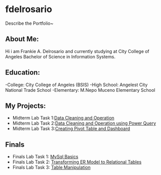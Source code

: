 # fdelrosario
Describe the Portfolio~
## About Me:
Hi i am Frankie A. Delrosario and currently studying at City College of Angeles Bachelor of Science in Information Systems.
## Education:
 -College: City College of Angeles (BSIS)
 -High School: Angelest City National Trade School
 -Elementary: M.Nepo Muceno Elementary School

 ## My Projects:
 - Midterm Lab Task 1:[Data Cleaning and Operation](Midterm%20Task%201)
 - Midterm Lab Task 2:[Data Cleaning and Operation using Power Query](Midterm%20Task%202)
 - Midterm Lab Task 3:[Creating Pivot Table and Dashboard](Midterm%20Task%203)

## Finals

- Finals Lab Task 1: [MySql Basics](https://github.com/Restia-F/fdelrosario/tree/main/Final%20Lab%20Task%201)
- Finals Lab Task 2: [Transforming ER Model to Relational Tables](https://github.com/Restia-F/fdelrosario/tree/main/Final%20Task%202)
- Finals Lab Task 3: [Table Manipulation](https://github.com/Restia-F/fdelrosario/tree/main/Final%20Task%203)

